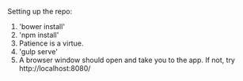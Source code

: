 Setting up the repo:
  1) 'bower install'
  2) 'npm install'
  3) Patience is a virtue.
  4) 'gulp serve'
  5) A browser window should open and take you to the app.  If not, try http://localhost:8080/

